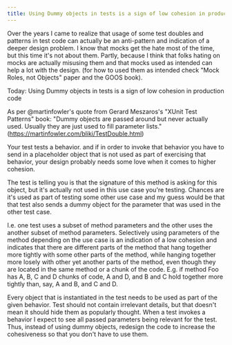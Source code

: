 ```yaml
---
title: Using Dummy objects in tests is a sign of low cohesion in production code
---
```


Over the years I came to realize that usage of some test doubles and patterns in test code can actually be an anti-pattern and indication of a deeper design problem. I know that mocks get the hate most of the time, but this time it's not about them. Partly, because I think that folks hating on mocks are actually misusing them and that mocks used as intended can help a lot with the design. (for how to used them as intended check "Mock Roles, not Objects" paper and the GOOS book).

Today: Using Dummy objects in tests is a sign of low cohesion in production code

As per @martinfowler's quote from Gerard Meszaros's "XUnit Test Patterns" book:
"Dummy objects are passed around but never actually used. Usually they are just used to fill parameter lists."
(https://martinfowler.com/bliki/TestDouble.html)

Your test tests a behavior. and if in order to invoke that behavior you have to send in a placeholder object that is not used as part of exercising that behavior, your design probably needs some love when it comes to higher cohesion.

The test is telling you is that the signature of this method is asking for this object, but it's actually not used in this use case you're testing. Chances are it's used as part of testing some other use case and my guess would be that that test also sends a dummy object for the parameter that was used in the other test case.

I.e. one test uses a subset of method parameters and the other uses the another subset of method parameters. Selectively using parameters of the method depending on the use case is an indication of a low cohesion and indicates that there are different parts of the method that hang together more tightly with some other parts of the method, while hanging together more losely with other yet another parts of the method, even though they are located in the same method or a chunk of the code.
E.g. if method Foo has A, B, C and D chunks of code, A and D, and B and C hold together more tightly than, say, A and B, and C and D.

Every object that is instantiated in the test needs to be used as part of the given behavior.
Test should not contain irrelevant details, but that doesn't mean it should hide them as popularly thought. When a test invokes a behavior I expect to see all passed parameters being relevant for the test. Thus, instead of using dummy objects, redesign the code to increase the cohesiveness so that you don't have to use them.
